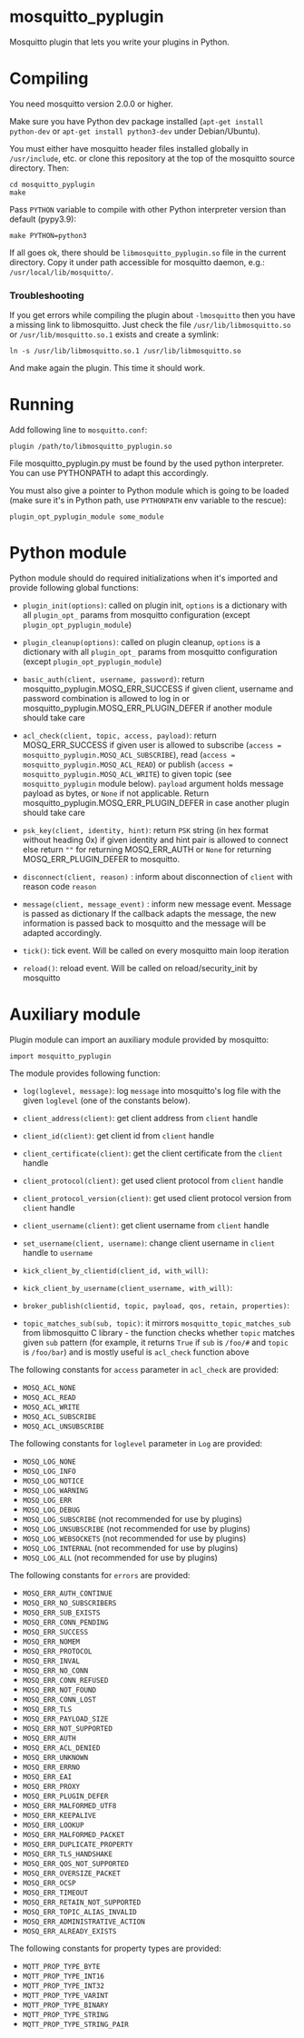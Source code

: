 mosquitto_pyplugin
==================

Mosquitto plugin that lets you write your plugins in Python.

Compiling
=========

You need mosquitto version 2.0.0 or higher.

Make sure you have Python dev package installed (`apt-get install
python-dev` or `apt-get install python3-dev` under Debian/Ubuntu).

You must either have mosquitto header files installed globally in
`/usr/include`, etc. or clone this repository at the top of the
mosquitto source directory. Then:

    cd mosquitto_pyplugin
    make

Pass `PYTHON` variable to compile with other Python interpreter
version than default (pypy3.9):

    make PYTHON=python3

If all goes ok, there should be `libmosquitto_pyplugin.so` file in the
current directory. Copy it under path accessible for mosquitto daemon,
e.g.: `/usr/local/lib/mosquitto/`.

### Troubleshooting

If you get errors while compiling the plugin about `-lmosquitto` then you have a missing link to libmosquitto.
Just check the file `/usr/lib/libmosquitto.so` or `/usr/lib/mosquitto.so.1` exists and create a symlink:

    ln -s /usr/lib/libmosquitto.so.1 /usr/lib/libmosquitto.so

And make again the plugin. This time it should work.

Running
=======

Add following line to `mosquitto.conf`:

    plugin /path/to/libmosquitto_pyplugin.so

File mosquitto_pyplugin.py must be found by the used python interpreter.
You can use PYTHONPATH to adapt this accordingly.

You must also give a pointer to Python module which is going to be
loaded (make sure it's in Python path, use `PYTHONPATH` env variable
to the rescue):

    plugin_opt_pyplugin_module some_module

Python module
=============

Python module should do required initializations when it's imported
and provide following global functions:

* `plugin_init(options)`: called on plugin init, `options` is a dictionary
  with all `plugin_opt_` params from mosquitto
  configuration (except `plugin_opt_pyplugin_module`)

* `plugin_cleanup(options)`: called on plugin cleanup, `options` is a dictionary
  with all `plugin_opt_` params from mosquitto
  configuration (except `plugin_opt_pyplugin_module`)

* `basic_auth(client, username, password)`: return mosquitto_pyplugin.MOSQ_ERR_SUCCESS if given
  client, username and password combination is allowed to log in
  or mosquitto_pyplugin.MOSQ_ERR_PLUGIN_DEFER if another module should take care

* `acl_check(client, topic, access, payload)`: return
  MOSQ_ERR_SUCCESS if given user is allowed to subscribe (`access =
  mosquitto_pyplugin.MOSQ_ACL_SUBSCRIBE`), read (`access =
  mosquitto_pyplugin.MOSQ_ACL_READ`) or publish (`access =
  mosquitto_pyplugin.MOSQ_ACL_WRITE`) to given topic (see `mosquitto_pyplugin`
  module below). `payload` argument holds message payload as bytes, or
  `None` if not applicable.
  Return mosquitto_pyplugin.MOSQ_ERR_PLUGIN_DEFER in case another plugin should take care

* `psk_key(client, identity, hint)`: return `PSK` string (in hex format without heading 0x) if given
  identity and hint pair is allowed to connect else return `""` for returning MOSQ_ERR_AUTH or `None`
  for returning MOSQ_ERR_PLUGIN_DEFER to mosquitto.

* `disconnect(client, reason)` : inform about disconnection of `client` with
  reason code `reason`

* `message(client, message_event)` : inform new message event. Message is passed as dictionary
  If the callback adapts the message, the new information is passed back to mosquitto
  and the message will be adapted accordingly.

* `tick()`: tick event. Will be called on every mosquitto main loop iteration

* `reload()`: reload event. Will be called on reload/security_init by mosquitto


Auxiliary module
================

Plugin module can import an auxiliary module provided by mosquitto:

    import mosquitto_pyplugin

The module provides following function:

* `log(loglevel, message)`: log `message` into mosquitto's log
  file with the given `loglevel` (one of the constants below).

* `client_address(client)`: get client address from `client`
  handle

* `client_id(client)`: get client id from `client` handle

* `client_certificate(client)`: get the client certificate
  from the `client` handle

* `client_protocol(client)`: get used client protocol from
  `client` handle

* `client_protocol_version(client)`: get used client protocol
  version from `client` handle

* `client_username(client)`: get client username from `client`
  handle

* `set_username(client, username)`: change client username
  in `client` handle to `username`

* `kick_client_by_clientid(client_id, with_will)`:

* `kick_client_by_username(client_username, with_will)`:

* `broker_publish(clientid, topic, payload, qos, retain, properties)`:

* `topic_matches_sub(sub, topic)`: it mirrors
  `mosquitto_topic_matches_sub` from libmosquitto C library - the
  function checks whether `topic` matches given `sub` pattern (for
  example, it returns `True` if `sub` is `/foo/#` and `topic` is
  `/foo/bar`) and is mostly useful is `acl_check` function above

The following constants for `access` parameter in `acl_check` are
provided:

* `MOSQ_ACL_NONE`
* `MOSQ_ACL_READ`
* `MOSQ_ACL_WRITE`
* `MOSQ_ACL_SUBSCRIBE`
* `MOSQ_ACL_UNSUBSCRIBE`

The following constants for `loglevel` parameter in `Log` are provided:

* `MOSQ_LOG_NONE`
* `MOSQ_LOG_INFO`
* `MOSQ_LOG_NOTICE`
* `MOSQ_LOG_WARNING`
* `MOSQ_LOG_ERR`
* `MOSQ_LOG_DEBUG`
* `MOSQ_LOG_SUBSCRIBE` (not recommended for use by plugins)
* `MOSQ_LOG_UNSUBSCRIBE` (not recommended for use by plugins)
* `MOSQ_LOG_WEBSOCKETS` (not recommended for use by plugins)
* `MOSQ_LOG_INTERNAL` (not recommended for use by plugins)
* `MOSQ_LOG_ALL` (not recommended for use by plugins)

The following constants for `errors` are provided:

* `MOSQ_ERR_AUTH_CONTINUE`
* `MOSQ_ERR_NO_SUBSCRIBERS`
* `MOSQ_ERR_SUB_EXISTS`
* `MOSQ_ERR_CONN_PENDING`
* `MOSQ_ERR_SUCCESS`
* `MOSQ_ERR_NOMEM`
* `MOSQ_ERR_PROTOCOL`
* `MOSQ_ERR_INVAL`
* `MOSQ_ERR_NO_CONN`
* `MOSQ_ERR_CONN_REFUSED`
* `MOSQ_ERR_NOT_FOUND`
* `MOSQ_ERR_CONN_LOST`
* `MOSQ_ERR_TLS`
* `MOSQ_ERR_PAYLOAD_SIZE`
* `MOSQ_ERR_NOT_SUPPORTED`
* `MOSQ_ERR_AUTH`
* `MOSQ_ERR_ACL_DENIED`
* `MOSQ_ERR_UNKNOWN`
* `MOSQ_ERR_ERRNO`
* `MOSQ_ERR_EAI`
* `MOSQ_ERR_PROXY`
* `MOSQ_ERR_PLUGIN_DEFER`
* `MOSQ_ERR_MALFORMED_UTF8`
* `MOSQ_ERR_KEEPALIVE`
* `MOSQ_ERR_LOOKUP`
* `MOSQ_ERR_MALFORMED_PACKET`
* `MOSQ_ERR_DUPLICATE_PROPERTY`
* `MOSQ_ERR_TLS_HANDSHAKE`
* `MOSQ_ERR_QOS_NOT_SUPPORTED`
* `MOSQ_ERR_OVERSIZE_PACKET`
* `MOSQ_ERR_OCSP`
* `MOSQ_ERR_TIMEOUT`
* `MOSQ_ERR_RETAIN_NOT_SUPPORTED`
* `MOSQ_ERR_TOPIC_ALIAS_INVALID`
* `MOSQ_ERR_ADMINISTRATIVE_ACTION`
* `MOSQ_ERR_ALREADY_EXISTS`

The following constants for property types are provided:

* `MQTT_PROP_TYPE_BYTE`
* `MQTT_PROP_TYPE_INT16`
* `MQTT_PROP_TYPE_INT32`
* `MQTT_PROP_TYPE_VARINT`
* `MQTT_PROP_TYPE_BINARY`
* `MQTT_PROP_TYPE_STRING`
* `MQTT_PROP_TYPE_STRING_PAIR`
